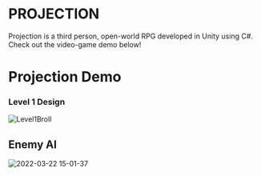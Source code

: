 # PROJECTION

Projection is a third person, open-world RPG developed in Unity using C#.
Check out the video-game demo below!

# Projection Demo

### Level 1 Design
![Level1Broll](https://github.com/ArmyyA/gifs_public/blob/main/Projection/Level1Broll.gif)

## Enemy AI
![2022-03-22 15-01-37](https://github.com/skaarkzo/projection-game/assets/73043239/690fd332-ce7d-4ca5-b408-8aa8cf46f23a)

